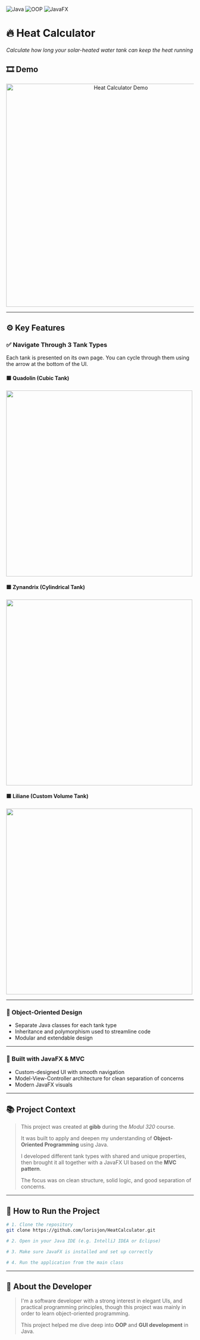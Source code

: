 ![Java](https://img.shields.io/badge/Java-ED8B00?style=for-the-badge&logo=java&logoColor=white)
![OOP](https://img.shields.io/badge/OOP-purple?style=for-the-badge)
![JavaFX](https://img.shields.io/badge/JavaFX-3776AB?style=for-the-badge)
# 🔥 Heat Calculator  
*Calculate how long your solar-heated water tank can keep the heat running*


## 🎞 Demo

<div align="center">
  <img src="assets/demo.gif" alt="Heat Calculator Demo" width="600">
</div>

---

## ⚙️ Key Features

### ✅ Navigate Through 3 Tank Types

Each tank is presented on its own page. You can cycle through them using the arrow at the bottom of the UI.

#### 🟥 Quadolin (Cubic Tank)
<img src="assets/screenshot-cubic.png" width="500">

#### 🟦 Zynandrix (Cylindrical Tank)
<img src="assets/screenshot-cylinder.png" width="500">

#### 🟩 Liliane (Custom Volume Tank)
<img src="assets/screenshot-volume.png" width="500">

---

### 🧠 Object-Oriented Design

- Separate Java classes for each tank type
- Inheritance and polymorphism used to streamline code
- Modular and extendable design

---

### 🧩 Built with JavaFX & MVC

- Custom-designed UI with smooth navigation
- Model-View-Controller architecture for clean separation of concerns
- Modern JavaFX visuals

---

## 📚 Project Context

> This project was created at **gibb** during the *Modul 320* course.  
>  
> It was built to apply and deepen my understanding of **Object-Oriented Programming** using Java.  
>  
> I developed different tank types with shared and unique properties, then brought it all together with a JavaFX UI based on the **MVC pattern**.  
>  
> The focus was on clean structure, solid logic, and good separation of concerns.

---

## 🚀 How to Run the Project

```bash
# 1. Clone the repository
git clone https://github.com/lorisjon/HeatCalculator.git

# 2. Open in your Java IDE (e.g. IntelliJ IDEA or Eclipse)

# 3. Make sure JavaFX is installed and set up correctly

# 4. Run the application from the main class
```

---

## 👤 About the Developer

> I'm a software developer with a strong interest in elegant UIs, and practical programming principles, though this project was mainly in order to learn object-oriented programming.
>  
> This project helped me dive deep into **OOP** and **GUI development** in Java.  
>  
<!-- > 🔗 [View my Portfolio](https://your-portfolio-url.com) --> 
